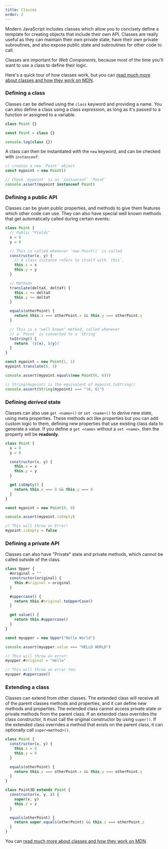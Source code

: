 ```yaml
---
title: Classes
order: 2
---
```


Modern JavaScript includes classes which allow you to concisely define a template for creating objects that include
their own API. Classes are really useful as they can maintain their own private state, have their own private
subroutines, and also expose public state and subroutines for other code to call.

Classes are important for _Web Components_, because most of the time you'll want to use a class to define their logic.

Here's a quick tour of how classes work, but you can [read much more about classes and how they work on MDN][classes].

### Defining a class

Classes can be defined using the `class` keyword and providing a name. You can also define a class using a class
_expression_, as long as it's passed to a function or assigned to a variable.

```js
class Point {}

const Point = class {}

console.log(class {})
```

A class can then be instantiated with the `new` keyword, and can be checked with `instanceof`:

```js
// creates a new `Point` object
const mypoint = new Point()

// Check `mypoint` is an `instanceof` `Point`
console.assert(mypoint instanceof Point)
```

### Defining a public API

Classes can be given public properties, and methods to give them features which other code can use. They can also have
special well known methods that get automatically called during certain events:

```js
class Point {
  // Public "Fields"
  x = 0
  y = 0

  // This is called whenever `new Point()` is called
  constructor(x, y) {
    // A class instance refers to itself with `this`.
    this.x = x
    this.y = y
  }

  // Methods
  translate(deltaX, deltaY) {
    this.x += deltaX
    this.y += deltaY
  }

  equals(otherPoint) {
    return this.x === otherPoint.x && this.y === otherPoint.y
  }

  // This is a "well known" method, called whenever
  // a `Point` is converted to a `String`
  toString() {
    return `(${x}, ${y})`
  }
}

const mypoint = new Point(1, 1)
mypoint.translate(5, 5)

console.assert(mypoint.equals(new Point(6, 6)))

// String(mypoint) is the equivalent of mypoint.toString()
console.assert(String(mypoint) === "(6, 6)")
```

### Defining _derived_ state

Classes can also use `get <name>()` or `set <name>()` to _derive_ new state, using meta properties. These methods act
like properties but you can add custom logic to them, defining new properties that use existing class data to generate a
value. If you define a `get <name>` without a `set <name>`, then the property will be **readonly**.

```js
class Point {
  x = 0
  y = 0

  constructor(x, y) {
    this.x = x
    this.y = y
  }

  get isEmpty() {
    return this.x === 0 && this.y === 0
  }
}

const mypoint = new Point(0, 0)

console.assert(mypoint.isEmpty)

// This will throw an Error!
mypoint.isEmpty = false
```

### Defining a private API

Classes can also have "Private" state and private methods, which cannot be called outside of the class.

```js
class Upper {
  #original = ""
  constructor(original) {
    this.#original = original
  }

  #uppercase() {
    return this.#original.toUpperCase()
  }

  get value() {
    return this.#uppercase()
  }
}

const myupper = new Upper("Hello World")

console.assert(myupper.value === "HELLO WORLD")

// This will throw an error:
myupper.#original = "Hello"

// This will throw an error too:
myupper.#uppercase()
```

### Extending a class

Classes can extend from other classes. The extended class will receive all of the parent classes methods and properties,
and it can define new methods and properties. The extended class cannot access private state or private methods from the
parent class. If an extended class overrides the class constructor, it must call the original constructor by using
`super()`. If the extended class overrides a method that exists on the parent class, it can optionally call
`super<method>()`.

```js
class Point {
  constructor(x, y) {
    this.x = 0
    this.y = 0
  }

  equals(otherPoint) {
    return this.x === otherPoint.x && this.y === otherPoint.y
  }
}

class Point3D extends Point {
  constructor(x, y, z) {
    super(x, y)
    this.z = z
  }

  equals(otherPoint) {
    return super.equals(otherPoint) && this.z === otherPoint.z
  }
}
```

You can [read much more about classes and how they work on MDN][classes].

[classes]: https://developer.mozilla.org/en-US/docs/Web/JavaScript/Reference/Classes
